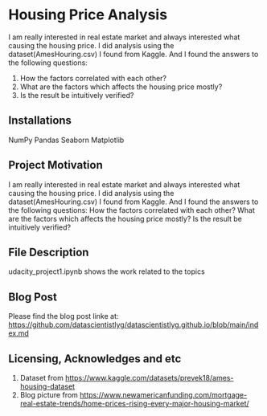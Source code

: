 # Housing Price Analysis

I am really interested in real estate market and always interested what causing the housing price. I did analysis using the dataset(AmesHouring.csv) I found from Kaggle. And I found the answers to the following questions:
1. How the factors correlated with each other?
2. What are the factors which affects the housing price mostly?
3. Is the result be intuitively verified?

## Installations
NumPy
Pandas
Seaborn
Matplotlib

## Project Motivation
I am really interested in real estate market and always interested what causing the housing price. I did analysis using the dataset(AmesHouring.csv) I found from Kaggle. And I found the answers to the following questions:
How the factors correlated with each other?
What are the factors which affects the housing price mostly?
Is the result be intuitively verified?

## File Description
udacity_project1.ipynb shows the work related to the topics

## Blog Post
Please find the blog post linke at: https://github.com/datascientistlyg/datascientistlyg.github.io/blob/main/index.md

## Licensing, Acknowledges and etc
1. Dataset from https://www.kaggle.com/datasets/prevek18/ames-housing-dataset
2. Blog picture from https://www.newamericanfunding.com/mortgage-real-estate-trends/home-prices-rising-every-major-housing-market/ 

